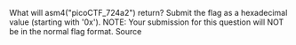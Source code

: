 What will asm4("picoCTF_724a2") return? Submit the flag as a hexadecimal value (starting with '0x'). NOTE: Your submission for this question will NOT be in the normal flag format. Source
